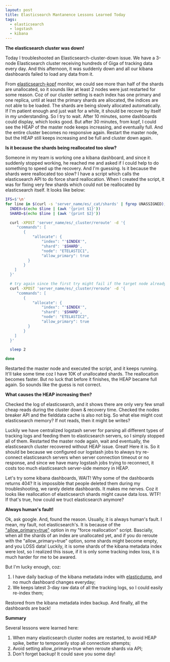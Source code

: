 ```yaml
---
layout: post
title: Elasticsearch Mantanence Lessons Learned Today
tags:
  - elasticsearch
  - logstash
  - kibana
---
```

**The elasticsearch cluster was down!**

Today I troubleshooted an Elasticsearch-cluster-down issue. We have a 3-node Elasticsearch cluster receiving hundreds of Giga of tracking data every day. And this afternoon, it was suddenly down and all our kibana dashboards failed to load any data from it.

From [elasticsearch-kopf](https://github.com/lmenezes/elasticsearch-kopf) monitor, we could see more than half of the shards are unallocated, so it sounds like at least 2 nodes were just restarted for some reason. Coz of our cluster setting is each index has one primary and one replica, until at least the primary shards are allocated, the indices are not able to be loaded. The shards are being slowly allocated automatically. If I'm patient enough and just wait for a while, it should be recover by itself in my understanding. So I try to wait. After 10 minutes, some dashboards could display, which looks good. But after 30 minutes, from kopf, I could see the HEAP of the master node keeps increasing, and eventually full. And the entire cluster becomes no responsive again. Restart the master node, but the HEAP still keeps increasing and be full and cluster down again.

**Is it because the shards being reallocated too slow?**

Someone in my team is working one a kibana dashboard, and since it suddenly stopped working, he reached me and asked if I could help to do something to speed up the recovery. And I'm guessing. Is it because the shards were reallocated too slow? I have a script which calls the elasticsearch API to do force shard reallocation. When I created the script, it was for fixing very few shards which could not be reallocated by elasticsearch itself. It looks like below:

``` bash
IFS=$'\n'
for line in $(curl -s 'server_name/es/_cat/shards' | fgrep UNASSIGNED); do
  INDEX=$(echo $line | (awk '{print $1}'))
  SHARD=$(echo $line | (awk '{print $2}'))

  curl -XPOST 'server_name/es/_cluster/reroute' -d '{
     "commands": [
        {
            "allocate": {
                "index": "'$INDEX'",
                "shard": '$SHARD',
                "node": "ETELASTIC1",
                "allow_primary": true
          }
        }
    ]
  }'

  # try again since the first try might fail if the target node already has a copy of the shard
  curl -XPOST 'server_name/es/_cluster/reroute' -d '{
     "commands": [
        {
            "allocate": {
                "index": "'$INDEX'",
                "shard": '$SHARD',
                "node": "ETELASTIC2",
                "allow_primary": true
          }
        }
    ]
  }'

  sleep 2

done
```

Restarted the master node and executed the script, and it keeps running. It'll take some time coz I have 10K of unallocated shards. The reallocation becomes faster. But no luck that before it finishes, the HEAP became full again. So sounds like the guess is not correct.

**What causes the HEAP increasing then?**

Checked the log of elasticsearch, and it shows there are only very few small cheap reads during the cluster down & recovery time. Checked the nodes breaker API and the fielddata cache is also not big. So what else might cost elasticsearch memory? If not reads, then it might be writes?

Luckily we have centralized logstash server for parsing all different types of tracking logs and feeding them to elasticsearch servers, so I simply stopped all of them. Restarted the master node again, wait and eventually, the elasticsearch cluster recovered without HEAP issue. Great! Here it is. So it should be because we configured our logstash jobs to always try re-connect elasticsearch servers when server connection timeout or no response, and since we have many logstash jobs trying to reconnect, it costs too much elasticsearch server-side memory in HEAP.

Let's try some kibana dashboards, WAIT! Why some of the dashboards returns 404? It is impossible that people deleted them during my troubleshooting, we rarely delete dashboards. It makes me nerves. Coz it looks like reallocation of elasticsearch shards might cause data loss. WTF! If that's true, how could we truct elasticsearch anymore?

**Always human's fault!**

Ok, ask google. And, found the reason. Usually, it is always human's fault. I mean, my fault, not elasticsearch's. It is because of the ["allow_primary=true"](https://discuss.elastic.co/t/cluster-reroute-and-potential-data-loss/15573) option in my "force reallocation" script. Bascially, when all the shards of an index are unallocated yet, and if you do reroute with the "allow_primary=true" option, some shards might become empty, and you LOSS data! Luckily, it is some shards of the kibana metadata index were lost, so I realized this issue, if it is only some tracking index loss, it is much harder for me to be awared.

But I'm lucky enough, coz:

1. I have daily backup of the kibana metadata index with [elasticdump](https://github.com/taskrabbit/elasticsearch-dump), and no much dashboard changes everyday;
2. We keeps latest 3-day raw data of all the tracking logs, so I could easily re-index them;

Restored from the kibana metadata index backup. And finally, all the dashboards are back!

**Summary**

Several lessons were learned here:

1. When many elasticsearch cluster nodes are restarted, to avoid HEAP spike, better to temporarily stop all connection attempts;
2. Avoid setting allow_primary=true when reroute shards via API;
3. Don't forget backup! It could save you some day!

